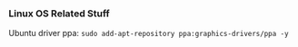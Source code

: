 ### Linux OS Related Stuff

Ubuntu driver ppa: `sudo add-apt-repository ppa:graphics-drivers/ppa -y`
